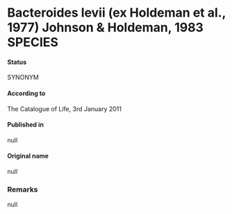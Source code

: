 # Bacteroides levii (ex Holdeman et al., 1977) Johnson & Holdeman, 1983 SPECIES

#### Status
SYNONYM

#### According to
The Catalogue of Life, 3rd January 2011

#### Published in
null

#### Original name
null

### Remarks
null